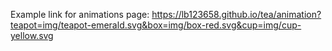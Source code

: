 Example link for animations page: https://lb123658.github.io/tea/animation?teapot=img/teapot-emerald.svg&box=img/box-red.svg&cup=img/cup-yellow.svg
